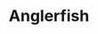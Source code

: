 ---
layout: item
title: Anglerfish
item-id: 13441
datatable: true
id: 13441
name: "Anglerfish"
members: true
lowalch: 180
highalch: 270
examine: "I hope this tastes better than it looks."
monsters:
  - id: 7275
    name: "Brutal black dragon"
    members: true
    combat_level: 318
    wiki_url: "https://oldschool.runescape.wiki/w/Brutal_black_dragon"
    drops:
      - quantity: "2"
        rarity: 0.0625
    image: "https://oldschool.runescape.wiki/images/a/a2/Brutal_black_dragon.png?24f54"
---